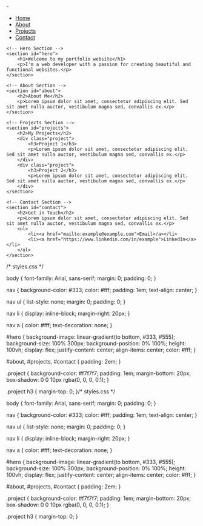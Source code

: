 -<!-- index.html -->

<!DOCTYPE html>
<html lang="en">
<head>
    <meta charset="UTF-8">
    <meta name="viewport" content="width=device-width, initial-scale=1.0">
    <title>Portfolio Website</title>
    <link rel="stylesheet" href="styles.css">
</head>
<body>
    <!-- Navigation Bar -->
    <nav>
        <ul>
            <li><a href="#hero">Home</a></li>
            <li><a href="#about">About</a></li>
            <li><a href="#projects">Projects</a></li>
            <li><a href="#contact">Contact</a></li>
        </ul>
    </nav>

    <!-- Hero Section -->
    <section id="hero">
        <h1>Welcome to my portfolio website</h1>
        <p>I'm a web developer with a passion for creating beautiful and functional websites.</p>
    </section>

    <!-- About Section -->
    <section id="about">
        <h2>About Me</h2>
        <p>Lorem ipsum dolor sit amet, consectetur adipiscing elit. Sed sit amet nulla auctor, vestibulum magna sed, convallis ex.</p>
    </section>

    <!-- Projects Section -->
    <section id="projects">
        <h2>My Projects</h2>
        <div class="project">
            <h3>Project 1</h3>
            <p>Lorem ipsum dolor sit amet, consectetur adipiscing elit. Sed sit amet nulla auctor, vestibulum magna sed, convallis ex.</p>
        </div>
        <div class="project">
            <h3>Project 2</h3>
            <p>Lorem ipsum dolor sit amet, consectetur adipiscing elit. Sed sit amet nulla auctor, vestibulum magna sed, convallis ex.</p>
        </div>
    </section>

    <!-- Contact Section -->
    <section id="contact">
        <h2>Get in Touch</h2>
        <p>Lorem ipsum dolor sit amet, consectetur adipiscing elit. Sed sit amet nulla auctor, vestibulum magna sed, convallis ex.</p>
        <ul>
            <li><a href="mailto:example@example.com">Email</a></li>
            <li><a href="https://www.linkedin.com/in/example">LinkedIn</a></li>
        </ul>
    </section>
</body>
</html>
/* styles.css */

body {
    font-family: Arial, sans-serif;
    margin: 0;
    padding: 0;
}

nav {
    background-color: #333;
    color: #fff;
    padding: 1em;
    text-align: center;
}

nav ul {
    list-style: none;
    margin: 0;
    padding: 0;
}

nav li {
    display: inline-block;
    margin-right: 20px;
}

nav a {
    color: #fff;
    text-decoration: none;
}

#hero {
    background-image: linear-gradient(to bottom, #333, #555);
    background-size: 100% 300px;
    background-position: 0% 100%;
    height: 100vh;
    display: flex;
    justify-content: center;
    align-items: center;
    color: #fff;
}

#about, #projects, #contact {
    padding: 2em;
}

.project {
    background-color: #f7f7f7;
    padding: 1em;
    margin-bottom: 20px;
    box-shadow: 0 0 10px rgba(0, 0, 0, 0.1);
}

.project h3 {
    margin-top: 0;
}/* styles.css */

body {
    font-family: Arial, sans-serif;
    margin: 0;
    padding: 0;
}

nav {
    background-color: #333;
    color: #fff;
    padding: 1em;
    text-align: center;
}

nav ul {
    list-style: none;
    margin: 0;
    padding: 0;
}

nav li {
    display: inline-block;
    margin-right: 20px;
}

nav a {
    color: #fff;
    text-decoration: none;
}

#hero {
    background-image: linear-gradient(to bottom, #333, #555);
    background-size: 100% 300px;
    background-position: 0% 100%;
    height: 100vh;
    display: flex;
    justify-content: center;
    align-items: center;
    color: #fff;
}

#about, #projects, #contact {
    padding: 2em;
}

.project {
    background-color: #f7f7f7;
    padding: 1em;
    margin-bottom: 20px;
    box-shadow: 0 0 10px rgba(0, 0, 0, 0.1);
}

.project h3 {
    margin-top: 0;
}
